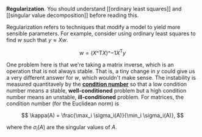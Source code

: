 **Regularization**. You should understand [[ordinary least squares]] and [[singular value decomposition]] before reading this.

Regularization refers to techniques that modify a model to yield more sensible parameters. For example, consider using ordinary least squares to find $w$ such that $y \approx Xw$.

$$
w = (X\^\mathsf{T}X)\^{-1}X^\mathsf{T}y
$$

One problem here is that we're taking a matrix inverse, which is an operation that is not always stable. That is, a tiny change in $y$ could give us a very different answer for $w$, which wouldn't make sense. The instability is measured quantitavely by the **[condition number](https://en.wikipedia.org/wiki/Condition_number)** so that a low condition number means a stable, **well-conditioned** problem but a high condition number means an unstable, **ill-conditioned** problem. For matrices, the condition number (for the Euclidean norm) is

$$
\kappa(A) = \frac{\max_i \sigma_i(A)}{\min_i \sigma_i(A)},
$$

where the $\sigma_i(A)$ are the singular values of $A$.